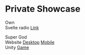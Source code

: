 # Private Showcase
Own<br>
Svelte radio [Link](https://teemul-svelteradio.vercel.app)

Super God<br>
Website
[Desktop](https://raw.githubusercontent.com/LTeemu/LTeemu/main/images/supergod_desktop.png)
[Mobile](https://raw.githubusercontent.com/LTeemu/LTeemu/main/images/supergod_mobile.png)<br>
Unity
[Game](https://github.com/LTeemu/LTeemu/blob/main/SGGameGifs.md)
